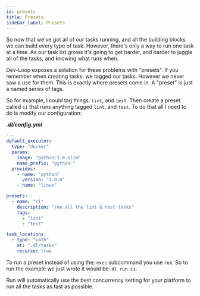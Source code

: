 ```yaml
---
id: presets
title: Presets
sidebar_label: Presets
---
```


So now that we've got all of our tasks running, and all the building blocks we can
build every type of task. However, there's only a way to run one task at a time.
As our task list grows it's going to get harder, and harder to juggle all of the
tasks, and knowing what runs when.

Dev-Loop exposes a solution for these problems with "presets". If you remember
when creating tasks, we tagged our tasks. However we never saw a use for them.
This is exactly where presets come in. A "preset" is just a named series of tags.

So for example, I could tag things: `lint`, and `test`. Then create a preset called
`ci` that runs anything tagged `lint`, and `test`. To do that all I need to do is
modify our configuration:

***.dl/config.yml***

```yaml {12-17}
---
default_executor:
  type: "docker"
  params:
    image: "python:3.8-slim"
    name_prefix: "python-"
  provides:
    - name: "python"
      version: "3.8.0"
    - name: "linux"

presets:
  - name: "ci"
    description: "run all the lint & test tasks"
    tags:
      - "lint"
      - "test"

task_locations:
  - type: "path"
    at: ".dl/tasks"
    recurse: true
```

To run a preset instead of using the: `exec` subcommand you use `run`. So
to run the example we just wrote it would be: `dl run ci`.

Run will automatically use the best concurrency setting for your platform
to run all the tasks as fast as possible.
